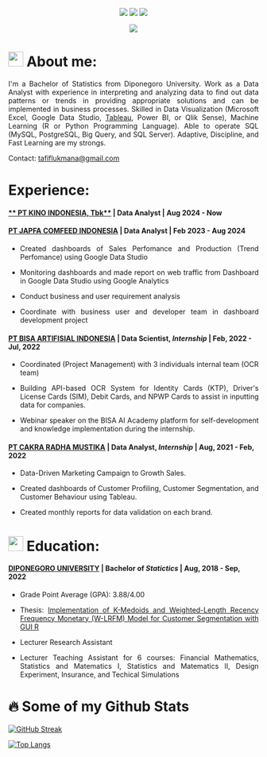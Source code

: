 <p align = "center">
    <a href="mailto:tafiflukmana@gmail.com" target="blank"><img src="https://img.shields.io/badge/Gmail-c14438?style=flat&logo=Gmail&logoColor=white"/></a>
    <a href="https://www.linkedin.com/in/tafiflukman/" target="blank"><img src="https://img.shields.io/badge/LinkedIn-0072b1?style=flat&logo=Linkedin&logoColor=white"/></a>
    <a href="https://public.tableau.com/app/profile/ta.fif.lukman.afandi" target="blank"><img src="https://img.shields.io/badge/Tableau_Public-ffffff?style=flat&logo=Tableau"/></a>
</p>
<p align="center"> <img src=https://komarev.com/ghpvc/?username=Tafif04></p>

# <img src="https://cdn0.iconfinder.com/data/icons/business-situations-flat-1/64/annual-report-graph-summary-company-1024.png" width="30px"> **About me**:
<p align = "justify"> 
I'm a Bachelor of Statistics from Diponegoro University. Work as a Data Analyst with experience in interpreting and analyzing data to find out data patterns or trends in providing appropriate solutions and can be implemented in business processes. Skilled in Data Visualization (Microsoft Excel, Google Data Studio, <a href = "https://public.tableau.com/app/profile/ta.fif.lukman.afandi">Tableau</a>, Power BI, or Qlik Sense), Machine Learning (R or Python Programming Language). Able to operate SQL (MySQL, PostgreSQL, Big Query, and SQL Server). Adaptive, Discipline, and Fast Learning are my strongs.
    
Contact: tafiflukmana@gmail.com
</p>

# Experience:
#### [** PT KINO INDONESIA, Tbk**](https://kino.co.id/id/) | Data Analyst | Aug 2024 - Now
#### [**PT JAPFA COMFEED INDONESIA**](https://japfacomfeed.co.id/id) | Data Analyst | Feb 2023 - Aug 2024
   - <p align="justify"> Created dashboards of Sales Perfomance and Production (Trend Perfomance) using Google Data Studio
   - <p align="justify"> Monitoring dashboards and made report on web traffic from Dashboard in Google Data Studio using Google Analytics
   - <p align="justify"> Conduct business and user requirement analysis
   - <p align="justify"> Coordinate with business user and developer team in dashboard development project
#### [**PT BISA ARTIFISIAL INDONESIA**](https://www.linkedin.com/company/bisa-ai/) | Data Scientist, _Internship_ | Feb, 2022 - Jul, 2022
   - <p align="justify"> Coordinated (Project Management) with 3 individuals internal team (OCR team) </p>
   - <p align="justify"> Building API-based OCR System for Identity Cards (KTP), Driver's License Cards (SIM), Debit Cards, and NPWP Cards to assist in inputting data for companies. </p> 
   - <p align="justify"> Webinar speaker on the BISA AI Academy platform for self-development and knowledge implementation during the internship. </p>
#### [**PT CAKRA RADHA MUSTIKA**](https://cakraradhamustika.com/) | Data Analyst, _Internship_ | Aug, 2021 - Feb, 2022
   - <p align="justify"> Data-Driven Marketing Campaign to Growth Sales. </p>
   - <p align="justify"> Created dashboards of Customer Profiling, Customer Segmentation, and Customer Behaviour using Tableau. </p>
   - <p align="justify"> Created monthly reports for data validation on each brand. </p>

# <img src="https://cdn-icons-png.flaticon.com/512/201/201614.png" width="30px"> Education:
#### [**DIPONEGORO UNIVERSITY**](https://www.undip.ac.id/) | Bachelor of _Statictics_ | Aug, 2018 - Sep, 2022
   - <p align="justify"> Grade Point Average (GPA): 3.88/4.00 </p>
   - <p align="justify"> Thesis: <a href = "https://ejournal3.undip.ac.id/index.php/gaussian/article/view/37085/28277">Implementation of K-Medoids and Weighted-Length Recency Frequency Monetary (W-LRFM) Model for Customer Segmentation with GUI R</a> </p>
   - <p align="justify"> Lecturer Research Assistant </p>
   - <p align="justify"> Lecturer Teaching Assistant for 6 courses: Financial Mathematics, Statistics and Matematics I, Statistics and Matematics II, Design Experiment, Insurance, and Techical Simulations </p>

# :fire: **Some of my Github Stats**
[![GitHub Streak](http://github-readme-streak-stats.herokuapp.com?user=Tafif04&theme=dark&background=000000)](https://git.io/streak-stats)

[![Top Langs](https://github-readme-stats.vercel.app/api/top-langs/?username=Tafif04&layout=compact&theme=vision-friendly-dark)](https://github.com/anuraghazra/github-readme-stats)
